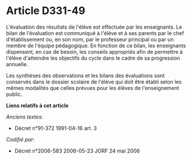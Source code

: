 # Article D331-49

L'évaluation des résultats de l'élève est effectuée par les enseignants. Le bilan de l'évaluation est communiqué à l'élève et
à ses parents par le chef d'établissement ou, en son nom, par le professeur principal ou par un membre de l'équipe
pédagogique. En fonction de ce bilan, les enseignants dispensent, en cas de besoin, les conseils appropriés afin de permettre
à l'élève d'atteindre les objectifs du cycle dans le cadre de sa progression annuelle.

Les synthèses des observations et les bilans des évaluations sont conservés dans le dossier scolaire de l'élève qui doit être
établi selon les mêmes modalités que celles prévues pour les élèves de l'enseignement public.

**Liens relatifs à cet article**

_Anciens textes_:

  - Décret n°91-372 1991-04-16 art. 3

_Codifié par_:

  - Décret n°2006-583 2006-05-23 JORF 24 mai 2006
